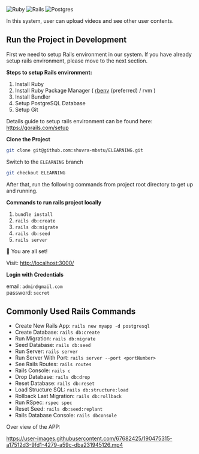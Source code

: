 
![Ruby](https://img.shields.io/badge/ruby-%23CC342D.svg?&style=for-the-badge&logo=ruby&logoColor=white)
![Rails](https://img.shields.io/badge/rails%20-%23CC0000.svg?&style=for-the-badge&logo=ruby-on-rails&logoColor=white)
![Postgres](https://img.shields.io/badge/postgres-%23316192.svg?&style=for-the-badge&logo=postgresql&logoColor=white)

In this system, user can upload videos and see other user contents.

## Run the Project in Development

First we need to setup Rails environment in our system. If you have already setup rails environment, please move to the next section.

**Steps to setup Rails environment:**

1. Install Ruby
1. Install Ruby Package Manager ( [rbenv](https://github.com/rbenv/rbenv) (preferred) / rvm )
1. Install Bundler
1. Setup PostgreSQL Database
1. Setup Git

Details guide to setup rails environment can be found here: https://gorails.com/setup

**Clone the Project**

```bash
git clone git@github.com:shuvra-mbstu/ELEARNING.git
```

Switch to the `ELEARNING` branch

```bash
git checkout ELEARNING
```

After that, run the following commands from project root directory to get up and running.

**Commands to run rails project locally**

1. `bundle install`
2. `rails db:create`
3. `rails db:migrate`
4. `rails db:seed`
5. `rails server`

🌟 You are all set!

Visit: [http://localhost:3000/](http://localhost:3000/)

**Login with Credentials**

email: `admin@gmail.com` <br>
password: `secret`

## Commonly Used Rails Commands

- Create New Rails App: `rails new myapp -d postgresql`
- Create Database: `rails db:create`
- Run Migration: `rails db:migrate`
- Seed Database: `rails db:seed`
- Run Server: `rails server`
- Run Server With Port: `rails server --port <portNumber>`
- See Rails Routes: `rails routes`
- Rails Console: `rails c`
- Drop Database: `rails db:drop`
- Reset Database: `rails db:reset`
- Load Structure SQL: `rails db:structure:load`
- Rollback Last Migration: `rails db:rollback`
- Run RSpec: `rspec spec`
- Reset Seed: `rails db:seed:replant`
- Rails Database Console: `rails dbconsole`


Over view of the APP:

https://user-images.githubusercontent.com/67682425/190475315-a17512d3-9fd1-4279-a59c-dba231945126.mp4

